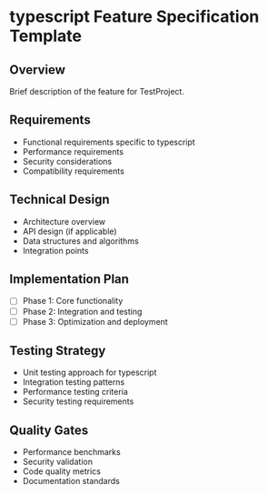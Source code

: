# typescript Feature Specification Template

## Overview
Brief description of the feature for TestProject.

## Requirements
- Functional requirements specific to typescript
- Performance requirements  
- Security considerations
- Compatibility requirements

## Technical Design
- Architecture overview
- API design (if applicable)
- Data structures and algorithms
- Integration points

## Implementation Plan
- [ ] Phase 1: Core functionality
- [ ] Phase 2: Integration and testing
- [ ] Phase 3: Optimization and deployment

## Testing Strategy
- Unit testing approach for typescript
- Integration testing patterns
- Performance testing criteria
- Security testing requirements

## Quality Gates
- Performance benchmarks
- Security validation
- Code quality metrics
- Documentation standards

